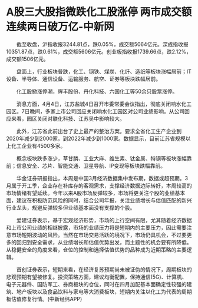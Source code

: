 # A股三大股指微跌化工股涨停 两市成交额连续两日破万亿-中新网

　　截至收盘，沪指收报3244.81点，跌0.05%，成交额5064亿元。深成指收报10351.87点，跌0.61%，成交额5606亿元。创业板指收报1739.66点，跌2.12%，成交额1506亿元。


　　盘面上，行业板块普跌，化工、钢铁、煤炭、化纤、造纸等板块涨幅居前；IT设备、半导体、通信设备、运输服务、航空、证券等板块跌幅居前。


　　化工股掀涨停潮，辉丰股份、丹化科技、六国化工等50余只股票涨停。

　　消息方面，4月4日，江苏盐城4日召开市委常委会议指出，彻底关闭响水化工园区。7日晚间，多家上市公司回应关闭响水化工园区对公司业绩影响。从公司回应来看，园区关闭对联化科技、江苏吴中影响较大。

　　此外，江苏省此前出台了史上最严的整治方案。要求全省化工生产企业到2020年减少到2000家，到2022年减少到1000家。数据显示，目前江苏省规模以上化工企业有4500多家。


　　概念板块跌多涨少，草甘膦、工业大麻、维生素、钛金属、特钢等板块涨幅靠前；信息安全、芯片、智能交通、卫星导航、IP变现等板块跌幅靠前。

　　华金证券研报指出，本周是中国3月经济数据集中发布期，数据或超预期。3月属于开工季，企业存在补库存的客观需求，支撑经济数据边际转好，本周较高的市场情绪有望延续。今年以来A股市场反弹较多，市场将更关注个股的业绩基本面，建议在积极防范风险的同时，结合公司年报，关注业绩增长与估值匹配的新兴行业龙头，规避反弹较多但业绩基本面没有支撑的个股。

　　爱建证券表示，基于宏观经济形势，市场的上行空间有限，尤其随着经济数据和上市公司业绩的相继披露，市场的业绩压力将是短期内的主要压力，因此需要注意市场短期波动的风险。当然在市场交易活跃的境况下，市场仍具机会，不过要更多的回归到安全需求，从业绩增长和估值优势出发，而主题性的机会要有所降低。从稳健安全的角度来看，仓位的控制和选择估值优势的品种成为近期策略的主要逻辑。

　　首创证券表示，短期来看，在经济复苏预期尚未被证伪的情况下，周期板块的悲观预期有望被修复。投资策略方面，建议均衡配置，保持通信(5G)、计算机、电子元器件、国防军工、券商板块的仓位，同时在四月加配基本面确定性较强的建筑、地产板块以及食品饮料与家电等大消费板块，短期内关注以化工为代表的周期板估值修复行情。(中新经纬APP)
